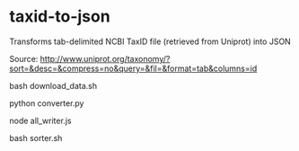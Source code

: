 # taxid-to-json
Transforms tab-delimited NCBI TaxID file (retrieved from Uniprot) into JSON

Source: http://www.uniprot.org/taxonomy/?sort=&desc=&compress=no&query=&fil=&format=tab&columns=id


bash download_data.sh

python converter.py

node all_writer.js

bash sorter.sh
